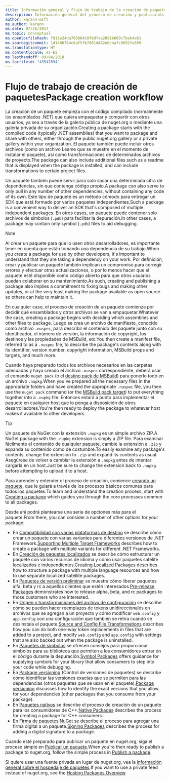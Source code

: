 ```yaml
---
title: Información general y flujo de trabajo de la creación de paquetes NuGet
description: Información general del proceso de creación y publicación de un paquete de NuGet, con vínculos a otras partes específicas del proceso.
author: karann-msft
ms.author: karann
ms.date: 07/26/2017
ms.topic: conceptual
ms.openlocfilehash: f911e24da76880410f8dfaa2891b609c7beb4a61
ms.sourcegitcommit: 1d1406764c6af5fb7801d462e0c4afc9092fa569
ms.translationtype: HT
ms.contentlocale: es-ES
ms.lasthandoff: 09/04/2018
ms.locfileid: "43547894"
---
```

# <a name="package-creation-workflow"></a><span data-ttu-id="aedf4-103">Flujo de trabajo de creación de paquetes</span><span class="sxs-lookup"><span data-stu-id="aedf4-103">Package creation workflow</span></span>

<span data-ttu-id="aedf4-104">La creación de un paquete empieza con el código compilado (normalmente los ensamblados .NET) que quiera empaquetar y compartir con otros usuarios, ya sea a través de la galería pública de nuget.org o mediante una galería privada de su organización.</span><span class="sxs-lookup"><span data-stu-id="aedf4-104">Creating a package starts with the compiled code (typically .NET assemblies) that you want to package and share with others, either through the public nuget.org gallery or a private gallery within your organization.</span></span> <span data-ttu-id="aedf4-105">El paquete también puede incluir otros archivos (como un archivo Léame que se muestre en el momento de instalar el paquete), así como transformaciones de determinados archivos de proyecto.</span><span class="sxs-lookup"><span data-stu-id="aedf4-105">The package can also include additional files such as a readme that is displayed when the package is installed, and can include transformations to certain project files.</span></span>

<span data-ttu-id="aedf4-106">Un paquete también puede servir para solo sacar una determinada cifra de dependencias, sin que contenga código propio.</span><span class="sxs-lookup"><span data-stu-id="aedf4-106">A package can also serve to only pull in any number of other dependencies, without containing any code of its own.</span></span> <span data-ttu-id="aedf4-107">Este tipo de paquete es un método cómodo para entregar un SDK que está formado por varios paquetes independientes.</span><span class="sxs-lookup"><span data-stu-id="aedf4-107">Such a package is a convenient way to deliver an SDK that's composed of multiple independent packages.</span></span> <span data-ttu-id="aedf4-108">En otros casos, un paquete puede contener solo archivos de símbolos (`.pdb`) para facilitar la depuración.</span><span class="sxs-lookup"><span data-stu-id="aedf4-108">In other cases, a package may contain only symbol (`.pdb`) files to aid debugging.</span></span>

> [!Note]
> <span data-ttu-id="aedf4-109">Al crear un paquete para que lo usen otros desarrolladores, es importante tener en cuenta que están tomando una dependencia de su trabajo.</span><span class="sxs-lookup"><span data-stu-id="aedf4-109">When you create a package for use by other developers, it's important to understand that they are taking a dependency on your work.</span></span> <span data-ttu-id="aedf4-110">Por definición, crear y publicar un paquete también implican un compromiso para corregir errores y efectuar otras actualizaciones, o por lo menos hacer que el paquete esté disponible como código abierto para que otros usuarios puedan colaborar en su mantenimiento.</span><span class="sxs-lookup"><span data-stu-id="aedf4-110">As such, creating and publishing a package also implies a commitment to fixing bugs and making other updates, or at the very least making the package available as open source so others can help to maintain it.</span></span>

<span data-ttu-id="aedf4-111">En cualquier caso, el proceso de creación de un paquete comienza por decidir qué ensamblados y otros archivos se van a empaquetar.</span><span class="sxs-lookup"><span data-stu-id="aedf4-111">Whatever the case, creating a package begins with deciding which assemblies and other files to package.</span></span> <span data-ttu-id="aedf4-112">Luego se crea un archivo de manifiesto, conocido como archivo `.nuspec`, para describir el contenido del paquete junto con su identificador, el número de versión, la información de copyright, los destinos y las propiedades de MSBuild, etc.</span><span class="sxs-lookup"><span data-stu-id="aedf4-112">You then create a manifest file, referred to as a `.nuspec` file, to describe the package's contents along with its identifier, version number, copyright information, MSBuild props and targets, and much more.</span></span>

<span data-ttu-id="aedf4-113">Cuando haya preparado todos los archivos necesarios en las carpetas adecuadas y haya creado el archivo `.nuspec` correspondiente, deberá usar el comando `nuget pack` (o el [destino pack de MSBuild](../reference/msbuild-targets.md)) para ponerlo todo en un archivo `.nupkg`.</span><span class="sxs-lookup"><span data-stu-id="aedf4-113">When you've prepared all the necessary files in the appropriate folders and have created the appropriate `.nuspec` file, you then use the `nuget pack` command (or the [MSBuild pack target](../reference/msbuild-targets.md)) to put everything together into a `.nupkg` file.</span></span> <span data-ttu-id="aedf4-114">Entonces estará a punto para implementar el paquete en cualquier host que lo ponga a disposición de otros desarrolladores.</span><span class="sxs-lookup"><span data-stu-id="aedf4-114">You're then ready to deploy the package to whatever host makes it available to other developers.</span></span>

> [!Tip]
> <span data-ttu-id="aedf4-115">Un paquete de NuGet con la extensión `.nupkg` es un simple archivo ZIP.</span><span class="sxs-lookup"><span data-stu-id="aedf4-115">A NuGet package with the `.nupkg` extension is simply a ZIP file.</span></span> <span data-ttu-id="aedf4-116">Para examinar fácilmente el contenido de cualquier paquete, cambie la extensión a `.zip` y expanda su contenido como de costumbre.</span><span class="sxs-lookup"><span data-stu-id="aedf4-116">To easily examine any package's contents, change the extension to `.zip` and expand its contents as usual.</span></span> <span data-ttu-id="aedf4-117">Asegúrese de volver a cambiar la extensión a `.nupkg` antes de intentar cargarla en un host.</span><span class="sxs-lookup"><span data-stu-id="aedf4-117">Just be sure to change the extension back to `.nupkg` before attempting to upload it to a host.</span></span>

<span data-ttu-id="aedf4-118">Para aprender y entender el proceso de creación, comience [creando un paquete](../create-packages/creating-a-package.md), que le guiará a través de los procesos básicos comunes para todos los paquetes.</span><span class="sxs-lookup"><span data-stu-id="aedf4-118">To learn and understand the creation process, start with [Creating a package](../create-packages/creating-a-package.md) which guides you through the core processes common to all packages.</span></span>

<span data-ttu-id="aedf4-119">Desde ahí podrá plantearse una serie de opciones más para el paquete:</span><span class="sxs-lookup"><span data-stu-id="aedf4-119">From there, you can consider a number of other options for your package:</span></span>

- <span data-ttu-id="aedf4-120">En [Compatibilidad con varias plataformas de destino](../create-packages/supporting-multiple-target-frameworks.md) se describe cómo crear un paquete con varias variantes para diferentes versiones de .NET Framework.</span><span class="sxs-lookup"><span data-stu-id="aedf4-120">[Supporting Multiple Target Frameworks](../create-packages/supporting-multiple-target-frameworks.md) describes how to create a package with multiple variants for different .NET Frameworks.</span></span>
- <span data-ttu-id="aedf4-121">En [Creación de paquetes localizados](../create-packages/creating-localized-packages.md) se describe cómo estructurar un paquete con varios recursos de idioma y cómo usar paquetes satélite localizados e independientes.</span><span class="sxs-lookup"><span data-stu-id="aedf4-121">[Creating Localized Packages](../create-packages/creating-localized-packages.md) describes how to structure a package with multiple language resources and how to use separate localized satellite packages.</span></span>
- <span data-ttu-id="aedf4-122">En [Paquetes de versión preliminar](../create-packages/prerelease-packages.md) se muestra cómo liberar paquetes alfa, beta y rc a aquellos clientes que estén interesados.</span><span class="sxs-lookup"><span data-stu-id="aedf4-122">[Pre-release Packages](../create-packages/prerelease-packages.md) demonstrates how to release alpha, beta, and rc packages to those customers who are interested.</span></span>
- <span data-ttu-id="aedf4-123">En [Origen y transformaciones del archivo de configuración](../create-packages/source-and-config-file-transformations.md) se describe cómo se pueden hacer reemplazos de tokens unidireccionales en archivos que se agregan a un proyecto y cómo modificar `web.config` y `app.config` con una configuración que también se retira cuando se desinstala el paquete.</span><span class="sxs-lookup"><span data-stu-id="aedf4-123">[Source and Config File Transformations](../create-packages/source-and-config-file-transformations.md) describes how you can do both one-way token replacements in files that are added to a project, and modify `web.config` and `app.config` with settings that are also backed out when the package is uninstalled.</span></span>
- <span data-ttu-id="aedf4-124">En [Paquetes de símbolos](../create-packages/symbol-packages.md) se ofrecen consejos para proporcionar símbolos para su biblioteca que permiten a los consumidores entrar en el código durante la depuración.</span><span class="sxs-lookup"><span data-stu-id="aedf4-124">[Symbol Packages](../create-packages/symbol-packages.md) offers guidance for supplying symbols for your library that allow consumers to step into your code while debugging.</span></span>
- <span data-ttu-id="aedf4-125">En [Package versioning](../reference/package-versioning.md) (Control de versiones de paquetes) se describe cómo identificar las versiones exactas que se permiten para las dependencias (otros paquetes que se usan en el paquete).</span><span class="sxs-lookup"><span data-stu-id="aedf4-125">[Package versioning](../reference/package-versioning.md) discusses how to identify the exact versions that you allow for your dependencies (other packages that you consume from your package).</span></span>
- <span data-ttu-id="aedf4-126">En [Paquetes nativos](../create-packages/native-packages.md) se describe el proceso de creación de un paquete para los consumidores de C++.</span><span class="sxs-lookup"><span data-stu-id="aedf4-126">[Native Packages](../create-packages/native-packages.md) describes the process for creating a package for C++ consumers.</span></span>
- <span data-ttu-id="aedf4-127">En [Firma de paquetes NuGet](../create-packages/sign-a-package.md) se describe el proceso para agregar una firma digital a un paquete.</span><span class="sxs-lookup"><span data-stu-id="aedf4-127">[Signing Packages](../create-packages/sign-a-package.md) describes the process for adding a digital signature to a package.</span></span>

<span data-ttu-id="aedf4-128">Cuando esté preparado para publicar un paquete en nuget.org, siga el proceso simple en [Publicar un paquete](../create-packages/publish-a-package.md).</span><span class="sxs-lookup"><span data-stu-id="aedf4-128">When you're then ready to publish a package to nuget.org, follow the simple process in [Publish a package](../create-packages/publish-a-package.md).</span></span>

<span data-ttu-id="aedf4-129">Si quiere usar una fuente privada en lugar de nuget.org, vea la [información general sobre el hospedaje de paquetes](../hosting-packages/overview.md).</span><span class="sxs-lookup"><span data-stu-id="aedf4-129">If you want to use a private feed instead of nuget.org, see the [Hosting Packages Overview](../hosting-packages/overview.md)</span></span>
